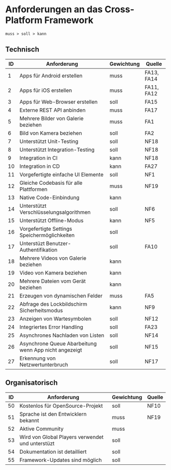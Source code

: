 # Anforderungen an das Cross-Platform Framework

`muss > soll > kann`

## Technisch

ID | Anforderung | Gewichtung | Quelle
---| ----------- | ---------- | ------
1 | Apps für Android erstellen | muss | FA13, FA14
2 | Apps für iOS erstellen | muss | FA11, FA12
3 | Apps für Web-Browser erstellen | soll | FA15
4 | Externe REST API anbinden | muss | FA17
5 | Mehrere Bilder von Galerie beziehen | muss | FA1
6 | Bild von Kamera beziehen | soll | FA2
7 | Unterstützt Unit-Testing | soll | NF18
8 | Unterstützt Integration-Testing | soll | NF18
9 | Integration in CI | kann | NF18
10 | Integration in CD | kann  | FA27
11 | Vorgefertigte einfache UI Elemente | soll | NF1
12 | Gleiche Codebasis für alle Plattformen | muss | NF19
13 | Native Code-Einbindung | kann
14 | Unterstützt Verschlüsselungsalgorithmen | soll | NF6
15 | Unterstützt Offline-Modus | kann | NF5
16 | Vorgefertigte Settings Speichermöglichkeiten | soll
17 | Unterstüzt Benutzer-Authentifikation | soll | FA10
18 | Mehrere Videos von Galerie beziehen | kann
19 | Video von Kamera beziehen | kann
20 | Mehrere Dateien vom Gerät beziehen | kann
21 | Erzeugen von dynamischen Felder | muss | FA5
22 | Abfrage des Lockbildschirm Sicherheitsmodus | kann | NF9
23 | Anzeigen von Wartesymbolen | soll | NF12
24 | Integriertes Error Handling |  soll | FA23
25 | Asynchrones Nachladen von Listen | soll  | NF14
26 | Asynchrone Queue Abarbeitung wenn App nicht angezeigt | soll | NF15
27 | Erkennung von Netzwertunterbruch | soll | NF17

## Organisatorisch
ID | Anforderung | Gewichtung | Quelle
---| ----------- | ---------- | ------
50 | Kostenlos für OpenSource-Projekt | soll | NF10
51 | Sprache ist den Entwicklern bekannt | muss | NF19
52 | Aktive Community | muss
53 | Wird von Global Players verwendet und unterstüzt | soll
54 | Dokumentation ist detailliert | soll
55 | Framework-Updates sind möglich | soll

